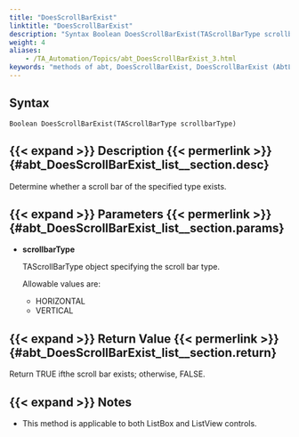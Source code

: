 ```yaml
--- 
title: "DoesScrollBarExist"
linktitle: "DoesScrollBarExist"
description: "Syntax Boolean DoesScrollBarExist(TAScrollBarType scrollbarType) Description Determine whether a scroll bar of the specified type exists. Parameters scrollbarType TAScrollBarType object specifying the ..."
weight: 4
aliases: 
    - /TA_Automation/Topics/abt_DoesScrollBarExist_3.html
keywords: "methods of abt, DoesScrollBarExist, DoesScrollBarExist (AbtList), AbtList, doesscrollbarexist, abtlist doesscrollbarexist, scroll bar exists in list, list has scroll bar"
---
```


## Syntax

`Boolean DoesScrollBarExist(TAScrollBarType scrollbarType)`

## {{< expand >}} Description {{< permerlink >}} {#abt_DoesScrollBarExist_list__section.desc} 

Determine whether a scroll bar of the specified type exists.

## {{< expand >}} Parameters {{< permerlink >}} {#abt_DoesScrollBarExist_list__section.params} 

-   **scrollbarType**

    TAScrollBarType object specifying the scroll bar type.

    Allowable values are:

    -   HORIZONTAL
    -   VERTICAL

## {{< expand >}} Return Value {{< permerlink >}} {#abt_DoesScrollBarExist_list__section.return} 

Return TRUE ifthe scroll bar exists; otherwise, FALSE.

## {{< expand >}} Notes

-   This method is applicable to both ListBox and ListView controls.




